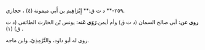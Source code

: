 ٢٥٩-** د ت ق:** إِبْرَاهِيم بن أَبي ميمونة (٤) ، حجازي.

**روى عن:** أبي صالح السمان (د ت ق) وأم أيمن.**رَوَى عَنه:** يونس بْن الحارث الطائفي (د ت ق) (١) .

روى له أبو داود، والتِّرْمِذِيّ، وابن ماجه.